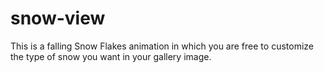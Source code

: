 # snow-view
This is a falling Snow Flakes animation in which you are free to customize the type of snow you want in your gallery image.
